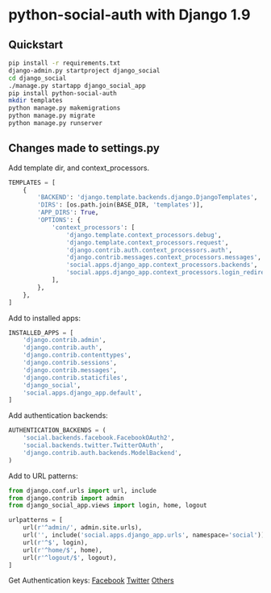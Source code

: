 # python-social-auth with Django 1.9

## Quickstart

```bash
pip install -r requirements.txt
django-admin.py startproject django_social
cd django_social
./manage.py startapp django_social_app
pip install python-social-auth
mkdir templates
python manage.py makemigrations
python manage.py migrate
python manage.py runserver
```

## Changes made to settings.py

Add template dir, and context_processors.

```python
TEMPLATES = [ 
    {   
        'BACKEND': 'django.template.backends.django.DjangoTemplates',
        'DIRS': [os.path.join(BASE_DIR, 'templates')],
        'APP_DIRS': True,
        'OPTIONS': {
            'context_processors': [
                'django.template.context_processors.debug',
                'django.template.context_processors.request',
                'django.contrib.auth.context_processors.auth',
                'django.contrib.messages.context_processors.messages',
                'social.apps.django_app.context_processors.backends',
                'social.apps.django_app.context_processors.login_redirect',
            ],
        },
    },  
]
```

Add to installed apps:

```python
INSTALLED_APPS = [
    'django.contrib.admin',
    'django.contrib.auth',
    'django.contrib.contenttypes',
    'django.contrib.sessions',
    'django.contrib.messages',
    'django.contrib.staticfiles',
    'django_social',
    'social.apps.django_app.default',
]
```

Add authentication backends:

```python
AUTHENTICATION_BACKENDS = (
    'social.backends.facebook.FacebookOAuth2',
    'social.backends.twitter.TwitterOAuth',
    'django.contrib.auth.backends.ModelBackend',
)
```


Add to URL patterns:

```python
from django.conf.urls import url, include
from django.contrib import admin
from django_social_app.views import login, home, logout

urlpatterns = [
    url(r'^admin/', admin.site.urls),
    url('', include('social.apps.django_app.urls', namespace='social')),
    url(r'^$', login),
    url(r'^home/$', home),
    url(r'^logout/$', logout),
]
```

Get Authentication keys:
[Facebook](http://python-social-auth.readthedocs.io/en/latest/backends/facebook.html)
[Twitter](http://python-social-auth.readthedocs.io/en/latest/backends/twitter.html)
[Others](http://python-social-auth.readthedocs.io/en/latest/backends/index.html)
